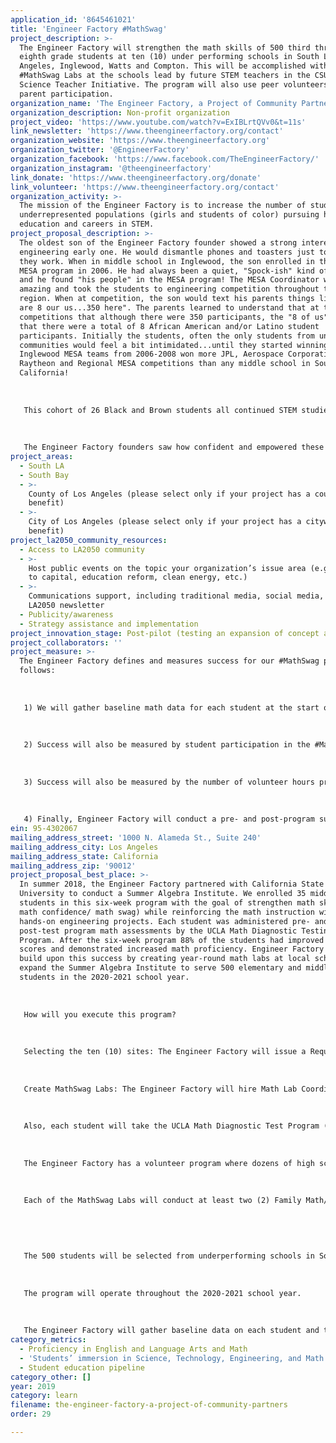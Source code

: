 ```yaml
---
application_id: '8645461021'
title: 'Engineer Factory #MathSwag'
project_description: >-
  The Engineer Factory will strengthen the math skills of 500 third through
  eighth grade students at ten (10) under performing schools in South Los
  Angeles, Inglewood, Watts and Compton. This will be accomplished with weekly
  #MathSwag Labs at the schools lead by future STEM teachers in the CSU Math
  Science Teacher Initiative. The program will also use peer volunteers and
  parent participation.
organization_name: 'The Engineer Factory, a Project of Community Partners'
organization_description: Non-profit organization
project_video: 'https://www.youtube.com/watch?v=ExIBLrtQVv0&t=11s'
link_newsletter: 'https://www.theengineerfactory.org/contact'
organization_website: 'https://www.theengineerfactory.org'
organization_twitter: '@EngineerFactory'
organization_facebook: 'https://www.facebook.com/TheEngineerFactory/'
organization_instagram: '@theengineerfactory'
link_donate: 'https://www.theengineerfactory.org/donate'
link_volunteer: 'https://www.theengineerfactory.org/contact'
organization_activity: >-
  The mission of the Engineer Factory is to increase the number of students from
  underrepresented populations (girls and students of color) pursuing higher
  education and careers in STEM.
project_proposal_description: >-
  The oldest son of the Engineer Factory founder showed a strong interest in
  engineering early one. He would dismantle phones and toasters just to see how
  they work. When in middle school in Inglewood, the son enrolled in the school
  MESA program in 2006. He had always been a quiet, "Spock-ish" kind of student
  and he found "his people" in the MESA program! The MESA Coordinator was
  amazing and took the students to engineering competition throughout the
  region. When at competition, the son would text his parents things like "there
  are 8 our us...350 here". The parents learned to understand that at these
  competitions that although there were 350 participants, the "8 of us" meant
  that there were a total of 8 African American and/or Latino student
  participants. Initially the students, often the only students from underserved
  communities would feel a bit intimidated...until they started winning! The
  Inglewood MESA teams from 2006-2008 won more JPL, Aerospace Corporation,
  Raytheon and Regional MESA competitions than any middle school in Southern
  California!
   
   
   
   This cohort of 26 Black and Brown students all continued STEM studies in high school and 100% went on to four-year colleges! Our son remains friends with many of these students who went on to earn degrees from prestigious colleges such as MIT, Columbia, NYU, UCLA, UC Berkeley, RPI and Olin. The majority of them graduated with degrees in engineering and other STEM majors.
   
   
   
   The Engineer Factory founders saw how confident and empowered these students were and sought to create an organization that would adopt the best practices of that MESA program to create a vehicle for encouraging more students of color to pursue engineering and STEM. We also witness many of the challenges and barriers that our son and the other students faced (e.g. math, professional mentors, need for STEM professional development for elementary and middle school teachers in underserved communities). Engineer Factory's mission is to produce more STEM professionals from South LA, Inglewood, Compton and Watts than industry can handle!
project_areas:
  - South LA
  - South Bay
  - >-
    County of Los Angeles (please select only if your project has a countywide
    benefit)
  - >-
    City of Los Angeles (please select only if your project has a citywide
    benefit)
project_la2050_community_resources:
  - Access to LA2050 community
  - >-
    Host public events on the topic your organization’s issue area (e.g. access
    to capital, education reform, clean energy, etc.) 
  - >-
    Communications support, including traditional media, social media, and
    LA2050 newsletter
  - Publicity/awareness
  - Strategy assistance and implementation
project_innovation_stage: Post-pilot (testing an expansion of concept after initially successful pilot)
project_collaborators: ''
project_measure: >-
  The Engineer Factory defines and measures success for our #MathSwag project as
  follows:
   
   
   
   1) We will gather baseline math data for each student at the start of the program (e.g. math grades, standardized test scores) and we will use the UCLA Math Diagnostic Test Program to conduct pre-program assessments for each student. We will gather year-end math grade and improvement on standardized test data, as well as have students complete the post-program MDTP assessment and document progress.
   
   
   
   2) Success will also be measured by student participation in the #MathSwag program as tracked by sign-in sheets and attendance.
   
   
   
   3) Success will also be measured by the number of volunteer hours provided by high school and college students as measured by sign-in sheets and attendance.
   
   
   
   4) Finally, Engineer Factory will conduct a pre- and post-program survey of students, parents and school teachers to measure their feelings and hopes for math success at their school.
ein: 95-4302067
mailing_address_street: '1000 N. Alameda St., Suite 240'
mailing_address_city: Los Angeles
mailing_address_state: California
mailing_address_zip: '90012'
project_proposal_best_place: >-
  In summer 2018, the Engineer Factory partnered with California State
  University to conduct a Summer Algebra Institute. We enrolled 35 middle school
  students in this six-week program with the goal of strengthen math skills or
  math confidence/ math swag) while reinforcing the math instruction with
  hands-on engineering projects. Each student was administered pre- and
  post-test program math assessments by the UCLA Math Diagnostic Testing
  Program. After the six-week program 88% of the students had improved math
  scores and demonstrated increased math proficiency. Engineer Factory will
  build upon this success by creating year-round math labs at local schools and
  expand the Summer Algebra Institute to serve 500 elementary and middle school
  students in the 2020-2021 school year.
   
   
   
   How will you execute this program?
   
   
   
   Selecting the ten (10) sites: The Engineer Factory will issue a Request for Proposals (RFP) to identify ten (10) schools in South Los Angeles, Inglewood, Watts and Compton where less than 30% of students met math proficiency on standardized testing. 
   
   
   
   Create MathSwag Labs: The Engineer Factory will hire Math Lab Coordinators who will be responsible for offering eight (8) hours of math and STEAM programming at each school site, each week. Engineer Factory will recruit from the CSU MSTI students and the future teachers will be tasked with developing innovative and fun approaches to math instruction and implement hands-on STEM projects that reinforce math learning.
   
   
   
   Also, each student will take the UCLA Math Diagnostic Test Program (MDTP) pre-assessment. The report reveals individual student strengths and challenge areas. The coordinator will create an Individual Math Plan for each student, focusing on areas of need. The post-assessment will be administered at the end of the school year to measure progress. 
   
   
   
   The Engineer Factory has a volunteer program where dozens of high school and college students volunteer with the organization to help younger students with STEAM workshops and math program. High school students receive community service hours from their school and college students get experience in working with students. 
   
   
   
   Each of the MathSwag Labs will conduct at least two (2) Family Math/STEAM Nights where all students and families will be invited to participate. The events will hopefully support a culture of fun, STEAM learning and encourage families to engage in math activities at home. 
   
   
   
   
   
   The 500 students will be selected from underperforming schools in South LA and surrounding neighborhoods. The majority of students in the target neighborhood are Latino and African American and come from low-income households. 
   
   
   
   The program will operate throughout the 2020-2021 school year. 
   
   
   
   The Engineer Factory will gather baseline data on each student and the aggregate. We will measure math progress by: increased math grades; improved scores on the UCLA MDTP math assessment and improved standardized math test scores.
category_metrics:
  - Proficiency in English and Language Arts and Math
  - 'Students’ immersion in Science, Technology, Engineering, and Math content'
  - Student education pipeline
category_other: []
year: 2019
category: learn
filename: the-engineer-factory-a-project-of-community-partners
order: 29

---
```

